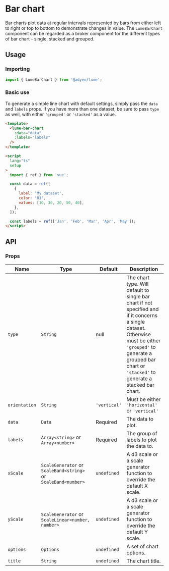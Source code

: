 # Bar chart

Bar charts plot data at regular intervals represented by bars from either left to right or top to bottom to demonstrate changes in value. The `LumeBarChart` component can be regarded as a broker component for the different types of bar chart - single, stacked and grouped.

## Usage

### Importing

```ts
import { LumeBarChart } from '@adyen/lume';
```

### Basic use

To generate a simple line chart with default settings, simply pass the `data` and `labels` props. If you have more than one dataset, be sure to pass `type` as well, with either `'grouped'` or `'stacked'` as a value.

```html
<template>
  <lume-bar-chart
    :data="data"
    :labels="labels"
  />
</template>

<script
  lang="ts"
  setup
>
  import { ref } from 'vue';

  const data = ref([
    {
      label: 'My dataset',
      color: '01',
      values: [10, 30, 20, 50, 40],
    },
  ]);

  const labels = ref(['Jan', 'Feb', 'Mar', 'Apr', 'May']);
</script>
```

## API

### Props

| Name          | Type                                                           | Default      | Description                                                                                                                                                                                                                 |
| ------------- | -------------------------------------------------------------- | ------------ | --------------------------------------------------------------------------------------------------------------------------------------------------------------------------------------------------------------------------- |
| `type`        | `String`                                                       | null         | The chart type. Will default to single bar chart if not specified and if it concerns a single dataset. Otherwise must be either `'grouped'` to generate a grouped bar chart or `'stacked'` to generate a stacked bar chart. |
| `orientation` | `String`                                                       | `'vertical'` | Must be either `'horizontal'` or `'vertical'`                                                                                                                                                                               |
| `data`        | `Data`                                                         | Required     | The data to plot.                                                                                                                                                                                                           |
| `labels`      | `Array<string>` or `Array<number>`                             | Required     | The group of labels to plot the data to.                                                                                                                                                                                    |
| `xScale`      | `ScaleGenerator` or `ScaleBand<string>` or `ScaleBand<number>` | `undefined`  | A d3 scale or a scale generator function to override the default X scale.                                                                                                                                                   |
| `yScale`      | `ScaleGenerator` or `ScaleLinear<number, number>`              | `undefined`  | A d3 scale or a scale generator function to override the default Y scale.                                                                                                                                                   |
| `options`     | `Options`                                                      | `undefined`  | A set of chart options.                                                                                                                                                                                                     |
| `title`       | `String`                                                       | `undefined`  | The chart title.                                                                                                                                                                                                            |
